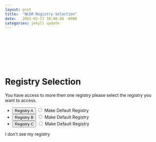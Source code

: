 ```yaml
---
layout: post
title:  "NCDR Registry Selection"
date:   2021-02-17 10:40:48 -0500
categories: jekyll update
---
```

<div class="bg_acc flex justify_center texture_dust m-b_5">
<div class="b_n3 bg_success br_3 br_circle br_solid br_white-9 flex_none m-b_n5 m-t_5 m-x_auto p_3 shadow_overlap-light c_white " style="width:100px;height:100px;align-content: center; justify-content: center;display: grid;">
            <span class="fa-stack c_white  font_5">
            <i class="fas fa-file fa-stack-2x"></i>
            <i class="fas fa-cog fa-stack-1x c_success m-t_3"></i>
            </span>  
</div>
</div>
<div class="m_auto max-w_30 p-y_5">
<h1>Registry Selection</h1>
<p>You have access to more then one registry please select the registry you want to access. </p>
<ul class="ul_none">
    <li class="p_3 text_left">    
                <div class="flex flex_none m-b_3 m-t_2">
                    <button class="bg_primary br_none br_primary-n3 br_radius c_white ease_out f:outline_none font_1 font_2:md font_medium h:bg_primary-n2 h:c_white inline-block lh_2 m-r_4 p-x_4 p-y_3 shadow_overlap-light text_center transition_1 w_100 w_auto" label="Log In">
        <span class="flex block justify_center">
        <span>Registry A</span>
        <i class="fas fa-sign-in-alt p-l_3 lh_2"></i>
        </span>
    </button>
                <input name="uniqueRadio" id="radio_A" type="radio" required="required" class="flex_none font_3 lh_0 self_center " value="1">
                <label for="radio_A" class="block flex_auto m-b_0 p-l_3 text_left w_100 self_center">
                    Make Default Registry
                </label>
            </div>
    </li>
    <li class="p_3 text_left">    
                <div class="flex flex_none m-b_3 m-t_2">
                    <button class="bg_primary br_none br_primary-n3 br_radius c_white ease_out f:outline_none font_1 font_2:md font_medium h:bg_primary-n2 h:c_white inline-block lh_2 m-r_4 p-x_4 p-y_3 shadow_overlap-light text_center transition_1 w_100 w_auto" label="Log In">
        <span class="flex block justify_center">
        <span>Registry B</span>
        <i class="fas fa-sign-in-alt p-l_3 lh_2"></i>
        </span>
    </button>
                <input name="uniqueRadio" id="radio_B" type="radio" required="required" class="flex_none font_3 lh_0 self_center " value="1">
                <label for="radio_B" class="block flex_auto m-b_0 p-l_3 text_left w_100 self_center">
                    Make Default Registry
                </label>
            </div>
    </li>
        <li class="p_3 text_left">    
                <div class="flex flex_none m-b_3 m-t_2">
                    <button class="bg_primary br_none br_primary-n3 br_radius c_white ease_out f:outline_none font_1 font_2:md font_medium h:bg_primary-n2 h:c_white inline-block lh_2 m-r_4 p-x_4 p-y_3 shadow_overlap-light text_center transition_1 w_100 w_auto" label="Log In">
        <span class="flex block justify_center">
        <span>Registry C</span>
        <i class="fas fa-sign-in-alt p-l_3 lh_2"></i>
        </span>
    </button>
                <input name="uniqueRadio" id="radio_C" type="radio" required="required" class="flex_none font_3 lh_0 self_center " value="1">
                <label for="radio_C" class="block flex_auto m-b_0 p-l_3 text_left w_100 self_center">
                    Make Default Registry
                </label>
            </div>
    </li>
</ul>
</div>
<div class="br-t_1 br_solid br_black-3 bg_black-1 text_center p_3 m-t_auto shadow_n1"><a class="link c_primary-n1">I don't see my registry</a></div>